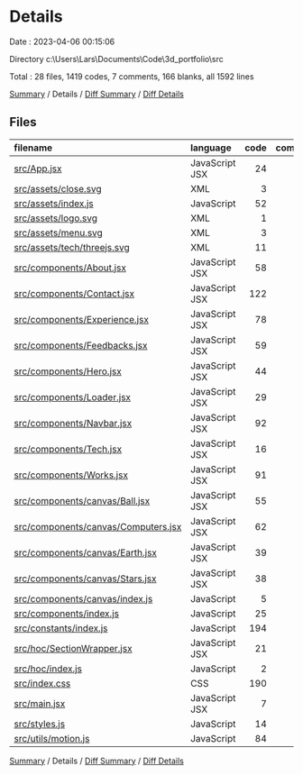 # Details

Date : 2023-04-06 00:15:06

Directory c:\\Users\\Lars\\Documents\\Code\\3d_portfolio\\src

Total : 28 files,  1419 codes, 7 comments, 166 blanks, all 1592 lines

[Summary](results.md) / Details / [Diff Summary](diff.md) / [Diff Details](diff-details.md)

## Files
| filename | language | code | comment | blank | total |
| :--- | :--- | ---: | ---: | ---: | ---: |
| [src/App.jsx](/src/App.jsx) | JavaScript JSX | 24 | 0 | 4 | 28 |
| [src/assets/close.svg](/src/assets/close.svg) | XML | 3 | 0 | 0 | 3 |
| [src/assets/index.js](/src/assets/index.js) | JavaScript | 52 | 0 | 5 | 57 |
| [src/assets/logo.svg](/src/assets/logo.svg) | XML | 1 | 0 | 0 | 1 |
| [src/assets/menu.svg](/src/assets/menu.svg) | XML | 3 | 0 | 0 | 3 |
| [src/assets/tech/threejs.svg](/src/assets/tech/threejs.svg) | XML | 11 | 0 | 1 | 12 |
| [src/components/About.jsx](/src/components/About.jsx) | JavaScript JSX | 58 | 0 | 8 | 66 |
| [src/components/Contact.jsx](/src/components/Contact.jsx) | JavaScript JSX | 122 | 0 | 16 | 138 |
| [src/components/Experience.jsx](/src/components/Experience.jsx) | JavaScript JSX | 78 | 0 | 8 | 86 |
| [src/components/Feedbacks.jsx](/src/components/Feedbacks.jsx) | JavaScript JSX | 59 | 0 | 8 | 67 |
| [src/components/Hero.jsx](/src/components/Hero.jsx) | JavaScript JSX | 44 | 0 | 7 | 51 |
| [src/components/Loader.jsx](/src/components/Loader.jsx) | JavaScript JSX | 29 | 0 | 3 | 32 |
| [src/components/Navbar.jsx](/src/components/Navbar.jsx) | JavaScript JSX | 92 | 0 | 11 | 103 |
| [src/components/Tech.jsx](/src/components/Tech.jsx) | JavaScript JSX | 16 | 0 | 4 | 20 |
| [src/components/Works.jsx](/src/components/Works.jsx) | JavaScript JSX | 91 | 0 | 10 | 101 |
| [src/components/canvas/Ball.jsx](/src/components/canvas/Ball.jsx) | JavaScript JSX | 55 | 0 | 7 | 62 |
| [src/components/canvas/Computers.jsx](/src/components/canvas/Computers.jsx) | JavaScript JSX | 62 | 5 | 13 | 80 |
| [src/components/canvas/Earth.jsx](/src/components/canvas/Earth.jsx) | JavaScript JSX | 39 | 0 | 7 | 46 |
| [src/components/canvas/Stars.jsx](/src/components/canvas/Stars.jsx) | JavaScript JSX | 38 | 0 | 8 | 46 |
| [src/components/canvas/index.js](/src/components/canvas/index.js) | JavaScript | 5 | 0 | 2 | 7 |
| [src/components/index.js](/src/components/index.js) | JavaScript | 25 | 0 | 3 | 28 |
| [src/constants/index.js](/src/constants/index.js) | JavaScript | 194 | 0 | 9 | 203 |
| [src/hoc/SectionWrapper.jsx](/src/hoc/SectionWrapper.jsx) | JavaScript JSX | 21 | 0 | 5 | 26 |
| [src/hoc/index.js](/src/hoc/index.js) | JavaScript | 2 | 0 | 2 | 4 |
| [src/index.css](/src/index.css) | CSS | 190 | 2 | 13 | 205 |
| [src/main.jsx](/src/main.jsx) | JavaScript JSX | 7 | 0 | 3 | 10 |
| [src/styles.js](/src/styles.js) | JavaScript | 14 | 0 | 4 | 18 |
| [src/utils/motion.js](/src/utils/motion.js) | JavaScript | 84 | 0 | 5 | 89 |

[Summary](results.md) / Details / [Diff Summary](diff.md) / [Diff Details](diff-details.md)